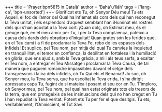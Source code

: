 +++
title = 'Prayer bpn5815 in Català'
author = 'Bahá'u'lláh'
tags = ['lang-ca', 'bpn-unsorted']
+++
Glorificat ets Tu, oh Senyor Déu meu! Tu ets Aquell, el foc de l’amor del Qual ha inflamat els cors dels qui han reconegut la Teva unitat, i els esplendors d’aquest semblant han il·luminat els rostres dels qui s’han acostat a la Teva cort. ¡Quan dolç, oh Estimat meu, és el greuge què, en el meu amor per Tu, i per la Teva complaença, pateixo a causa dels dards dels obradors d’iniquitat! Quan grates són les ferides que, en el Teu camí i a fi de proclamar la Teva Fe, rebo de les espases dels infidels!
Et suplico, pel Teu nom, per mitjà del qual Tu canvies la inquietud en tranquil·litat, el temor en confiança, la debilitat en fortalesa i la humiliació en glòria, que ens ajudis, amb la Teva gràcia, a mi i als teus serfs, a exaltar el Teu nom, a entregar el Teu Missatge i proclamar la Teva Causa, de tal manera que puguem romandre impassibles davant el setge dels transgressors i la ira dels infidels, oh Tu Qui ets el Benamat!
Jo soc, oh Senyor meu, la Teva serva, que ha escoltat la Teva crida, i s’ha dirigit apressada capa Tu, fugint de si mateixa i posant el seu cor en Tu. T’imploro, oh Senyor meu, pel Teu nom, pel qual han estat originats tots els tresors de la terra, que em protegeixis de les insinuacions dels qui no han cregut en Tu i han repudiat la Teva veritat.
Potent ets Tu per fer el que desitgis. Tu ets, veritablement, l’Omniscient, el Tot Savi.
